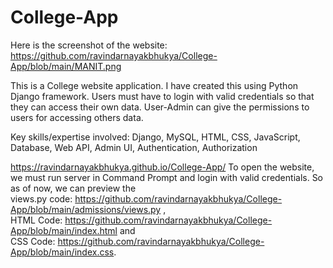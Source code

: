 # College-App
Here is the screenshot of the website: https://github.com/ravindarnayakbhukya/College-App/blob/main/MANIT.png

This is a College website application. I have created this using Python Django framework. Users must have to login with valid credentials so that they can access their own data. User-Admin can give the permissions to users for accessing others data.

Key skills/expertise involved: Django, MySQL, HTML, CSS, JavaScript, Database, Web API, Admin UI, Authentication, Authorization

https://ravindarnayakbhukya.github.io/College-App/ 
To open the website, we must run server in Command Prompt and login  with valid credentials. So as of now, we can preview the                     
views.py code: https://github.com/ravindarnayakbhukya/College-App/blob/main/admissions/views.py ,                 
HTML Code: https://github.com/ravindarnayakbhukya/College-App/blob/main/index.html and                  
CSS Code: https://github.com/ravindarnayakbhukya/College-App/blob/main/index.css.
